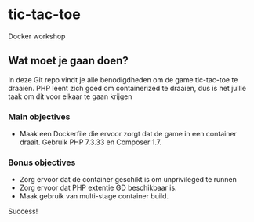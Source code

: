 # tic-tac-toe

Docker workshop

## Wat moet je gaan doen?
In deze Git repo vindt je alle benodigdheden om de game tic-tac-toe te draaien. 
PHP leent zich goed om containerized te draaien, dus is het jullie taak om dit voor elkaar te gaan krijgen

### Main objectives
- Maak een Dockerfile die ervoor zorgt dat de game in een container draait. Gebruik PHP 7.3.33 en Composer 1.7.

### Bonus objectives
- Zorg ervoor dat de container geschikt is om unprivileged te runnen
- Zorg ervoor dat PHP extentie GD beschikbaar is. 
- Maak gebruik van multi-stage container build. 

Success!
